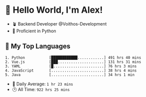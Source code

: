 # 👋 Hello World, I'm Alex!

- 🪴 Backend Developer @Voithos-Development
- 🐍 Proficient in Python

## 💚 My Top Languages
```
1. Python           [████████████............] 491 hrs 40 mins
2. Vue.js           [███.....................] 131 hrs 31 mins
3. YAML             [█.......................] 76 hrs 3 mins
4. JavaScript       [........................] 38 hrs 4 mins
5. Java             [........................] 34 hrs 1 min
```
- 💪 Daily Average: `1 hr 23 mins`
- 🕑 All Time: `922 hrs 25 mins`